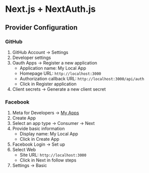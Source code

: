 # Next.js + NextAuth.js

## Provider Configuration

### GitHub

1. GitHub Account -> Settings
2. Developer settings
3. Oauth Apps -> Register a new application
   - Application name: My Local App
   - Homepage URL: `http://localhost:3000`
   - Authorization callback URL: `http://localhost:3000/api/auth`
   - Click in Register application
4. Client secrets -> Generate a new client secret

### Facebook

1. Meta for Developers -> [My Apps](https://developers.facebook.com/apps/)
2. Create App
3. Select an app type -> Consumer -> Next
4. Provide basic information
   - Display name: My Local App
   - Click in Create App
5. Facebook Login -> Set up
6. Select Web
   - Site URL: `http://localhost:3000`
   - Click in Next in follow steps
7. Settings -> Basic
